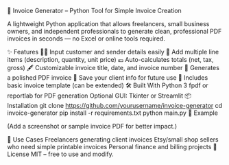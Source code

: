 🧾 Invoice Generator – Python Tool for Simple Invoice Creation

A lightweight Python application that allows freelancers, small business owners, and independent professionals to generate clean, professional PDF invoices in seconds — no Excel or online tools required.

✨ Features
🧑‍💼 Input customer and sender details easily
📄 Add multiple line items (description, quantity, unit price)
💶 Auto-calculates totals (net, tax, gross)
🖋️ Customizable invoice title, date, and invoice number
🧾 Generates a polished PDF invoice
💼 Save your client info for future use
🎨 Includes basic invoice template (can be extended)
🛠️ Built With
Python 3
fpdf or reportlab for PDF generation
Optional GUI: Tkinter or Streamlit
📦 Installation
git clone https://github.com/yourusername/invoice-generator
cd invoice-generator
pip install -r requirements.txt
python main.py
📄 Example

(Add a screenshot or sample invoice PDF for better impact.)

📌 Use Cases
Freelancers generating client invoices
Etsy/small shop sellers who need simple printable invoices
Personal finance and billing projects
🪪 License
MIT – free to use and modify.
